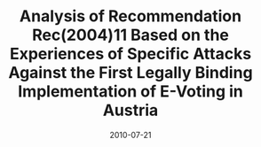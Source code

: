 ---
abstract: ''
authors:
- Andreas Ehringfeld
- Larissa Naber
- Thomas Grechenig
- Robert Krimmer
- Markus Traxl
- Gerald Fischer
date: '2010-07-21'
featured: false
links:
- name: Publik
  url: https://publik.tuwien.ac.at/showentry.php?ID=194292&lang=1
publication_types:
- '0'
publishDate: '2010-07-21'
title: Analysis of Recommendation Rec(2004)11 Based on the Experiences of Specific
  Attacks Against the First Legally Binding Implementation of E-Voting in Austria
url_pdf: ''
---